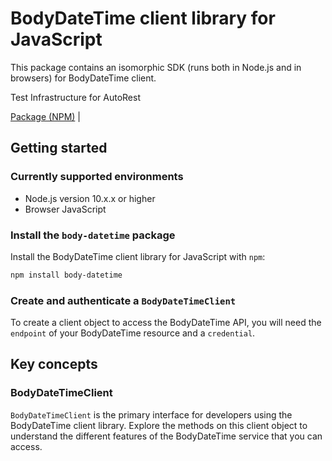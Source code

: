 # BodyDateTime client library for JavaScript

This package contains an isomorphic SDK (runs both in Node.js and in browsers) for BodyDateTime client.

Test Infrastructure for AutoRest

[Package (NPM)](https://www.npmjs.com/package/body-datetime) |

## Getting started

### Currently supported environments

- Node.js version 10.x.x or higher
- Browser JavaScript


### Install the `body-datetime` package

Install the BodyDateTime client library for JavaScript with `npm`:

```bash
npm install body-datetime
```

### Create and authenticate a `BodyDateTimeClient`

To create a client object to access the BodyDateTime API, you will need the `endpoint` of your BodyDateTime resource and a `credential`.
## Key concepts

### BodyDateTimeClient

`BodyDateTimeClient` is the primary interface for developers using the BodyDateTime client library. Explore the methods on this client object to understand the different features of the BodyDateTime service that you can access.

